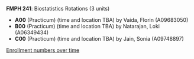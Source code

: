**FMPH 241**: Biostatistics Rotations (3 units)

- **A00** (Practicum) (time and location TBA) by Vaida, Florin (A09683050)
- **B00** (Practicum) (time and location TBA) by Natarajan, Loki (A06349434)
- **C00** (Practicum) (time and location TBA) by Jain, Sonia (A09748897)

[Enrollment numbers over time](./FMPH241.tsv)
